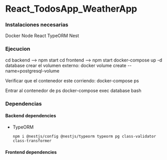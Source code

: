 # React_TodosApp_WeatherApp



### Instalaciones necesarias

Docker
Node
React
TypeORM
Nest


### Ejecucion 

cd backend --> npm start
cd frontend --> npm start
docker-compose up -d database
  crear el volumen externo: docker volume create --name=postgresql-volume

Verificar que el contenedor este corriendo:
  docker-compose ps

Entrar al contenedor de ps
  docker-compose exec database bash

### Dependencias

#### Backend dependencies
* TypeORM
  ```terminal
  npm i @nestjs/config @nestjs/typeorm typeorm pg class-validator class-transformer
  ```

#### Frontend dependencies

